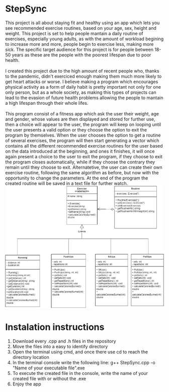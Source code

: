 # StepSync
This project is all about staying fit and healthy using an app which lets you see recommended exercise routines, based on your age, sex, height and weight. This project is set to help people mantain a daily routine of exercises, especially young adults, as with the amount of workload begining to increase more and more, people begin to exercise less, making more sick. The specific target audience for this project is for people between 18-50 years as these are the people with the poorest lifespan due to poor health. <br>
<br>I created this project due to the high amount of recent people who, thanks to the pandemic, didn't exerciced enough making them much more likely to get heart attacks or worse. I believe making a program which encourages physical activity as a form of daily habit is pretty important not only for one only person, but as a whole society, as making this types of projects can lead to the evasion of future health problems allowing the people to mantain a high lifespan through their whole lifes. <br>
<br>This program consist of a fitness app which ask the user their weight, age and gender, whose values are then displayed and stored for further use, then a choice will appear to the user, the program will keep on looping until the user presents a valid option or they choose the option to exit the program by themselves. When the user chooses the option to get a routine of several exercises, the program will then start generating a vector which contains all the different recommended exercise routines for the user based on the data introduced at the beginning, and ones it finishes, it will once again present a choice to the user to exit the program, if they choose to exit the program closes automatically, while if they choose the contrary they remain until they choose to exit. Alternatetive, the user can create their own exercise routine, following the same algorithm as before, but now with the opportunity to change the parameters. At the end of the program the created routine will be saved in a text file for further watch. <br>
![FinalDiagram](FinalDiagram.jpg)

# Instalation instructions
1. Download every .cpp and .h files in the repository
2. Move the files into a easy to identify directory
3. Open the terminal using cmd, and once there use cd to reach the directory location
4. In the terminal console write the following line: g++ StepSync.cpp -o "Name of your executable file".exe
5. To execute the created file in the console, write the name of your created file with or without the .exe
6. Enjoy the app
